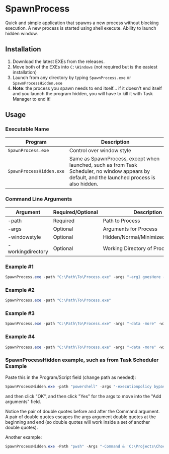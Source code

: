 # SpawnProcess
Quick and simple application that spawns a new process without blocking execution. A new process is started using shell execute. Ability to launch hidden window.

## Installation
1. Download the latest EXEs from the releases.
2. Move both of the EXEs into `C:\Windows` (not required but is the easiest installation)
3. Launch from any directory by typing `SpawnProcess.exe` or `SpawnProcessHidden.exe`
4. **Note**: the process you spawn needs to end itself... if it doesn't end itself and you launch the program hidden, you will have to kill it with Task Manager to end it!

## Usage

### Executable Name
|Program|Description|
|--|--|
|`SpawnProcess.exe`|Control over window style|
|`SpawnProcessHidden.exe`|Same as SpawnProcess, except when launched, such as from Task Scheduler, no window appears by default, and the launched process is also hidden.|

### Command Line Arguments

|Argument|Required/Optional|Description|
|--|--|--|
|-path|Required|Path to Process|
|-args|Optional|Arguments for Process|
|-windowstyle|Optional|Hidden/Normal/Minimized/Maximized|
|-workingdirectory|Optional|Working Directory of Process|

### Example #1
```powershell
SpawnProcess.exe -path "C:\Path\To\Process.exe" -args "-arg1 goesHere -arg2 goesHere" -windowstyle normal -workingdirectory "C:\Path\To"
```

### Example #2
```powershell
SpawnProcess.exe -path "C:\Path\To\Process.exe"
```

### Example #3
```powershell
SpawnProcess.exe -path "C:\Path\To\Process.exe" -args "-data -more" -windowstyle minimized
```

### Example #4
```powershell
SpawnProcess.exe -path "C:\Path\To\Process.exe" -args "-data -more" -windowstyle hidden
```

### SpawnProcessHidden example, such as from Task Scheduler Example
Paste this in the Program/Script field (change path as needed):

```powershell
SpawnProcessHidden.exe -path "powershell" -args "-executionpolicy bypass -command ""V:\Path\To\YourScript.ps1"""
```

and then click "OK", and then click "Yes" for the args to move into the "Add arguments" field.

Notice the pair of double quotes before and after the Command argument. A pair of double quotes escapes the args argument double quotes at the beginning and end (so double quotes will work inside a set of another double quotes). 

Another example:
```powershell
SpawnProcessHidden.exe -Path "pwsh" -Args "-Command & 'C:\Projects\ChocolateyPackages\fxsound\update.ps1'" -WorkingDirectory "C:\Projects\ChocolateyPackages\ClickUp-Official"
```
